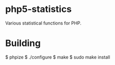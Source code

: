 php5-statistics
===============
Various statistical functions for PHP.

Building
=========
$ phpize
$ ./configure
$ make
$ sudo make install
